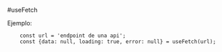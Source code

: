 #useFetch

Ejemplo:

```
    const url = 'endpoint de una api';
    const {data: null, loading: true, error: null} = useFetch(url);
```